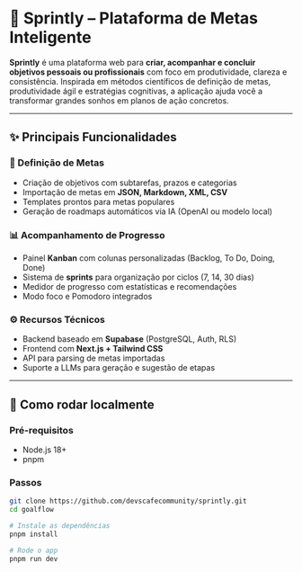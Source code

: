 # 🎯 Sprintly – Plataforma de Metas Inteligente

**Sprintly** é uma plataforma web para **criar, acompanhar e concluir objetivos pessoais ou profissionais** com foco em produtividade, clareza e consistência. Inspirada em métodos científicos de definição de metas, produtividade ágil e estratégias cognitivas, a aplicação ajuda você a transformar grandes sonhos em planos de ação concretos.

---

## ✨ Principais Funcionalidades

### 📝 Definição de Metas
- Criação de objetivos com subtarefas, prazos e categorias
- Importação de metas em **JSON, Markdown, XML, CSV**
- Templates prontos para metas populares
- Geração de roadmaps automáticos via IA (OpenAI ou modelo local)

### 📊 Acompanhamento de Progresso
- Painel **Kanban** com colunas personalizadas (Backlog, To Do, Doing, Done)
- Sistema de **sprints** para organização por ciclos (7, 14, 30 dias)
- Medidor de progresso com estatísticas e recomendações
- Modo foco e Pomodoro integrados

### ⚙️ Recursos Técnicos
- Backend baseado em **Supabase** (PostgreSQL, Auth, RLS)
- Frontend com **Next.js + Tailwind CSS**
- API para parsing de metas importadas
- Suporte a LLMs para geração e sugestão de etapas

---

## 🧪 Como rodar localmente

### Pré-requisitos
- Node.js 18+
- pnpm

### Passos

```bash
git clone https://github.com/devscafecommunity/sprintly.git
cd goalflow

# Instale as dependências
pnpm install

# Rode o app
pnpm run dev
```
